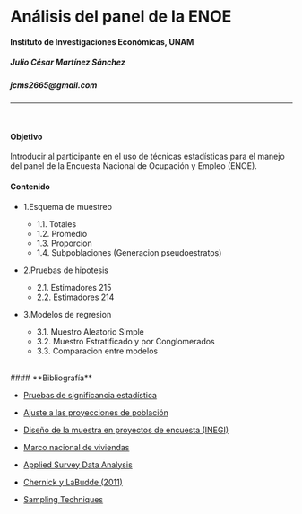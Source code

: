 
# Análisis del panel de la ENOE
#### Instituto de Investigaciones Económicas, UNAM
##### Julio César Martínez Sánchez 
##### _jcms2665@gmail.com_
___
<br>

#### Objetivo 

Introducir al participante en el uso de técnicas estadísticas para el manejo del panel de la Encuesta Nacional de Ocupación y Empleo (ENOE). 
<br>
#### Contenido

+ 1.Esquema de muestreo
	+ 1.1. Totales	
	+ 1.2. Promedio
	+ 1.3. Proporcion
	+ 1.4. Subpoblaciones (Generacion pseudoestratos)
  
+ 2.Pruebas de hipotesis
	+ 2.1. Estimadores 215
	+ 2.2. Estimadores 214
  
+ 3.Modelos de regresion
	+ 3.1. Muestro Aleatorio Simple
	+ 3.2. Muestro Estratificado y por Conglomerados
	+ 3.3. Comparacion entre modelos	

<br>
#### **Bibliografía** 

* [Pruebas de significancia estadística](http://www.beta.inegi.org.mx/contenidos/proyectos/enchogares/regulares/enoe/doc/enoe_significancia.pdf)

* [Ajuste a las proyecciones de población](http://www.beta.inegi.org.mx/contenidos/proyectos/enchogares/regulares/enoe/doc/Nota_Result_Proy.pdf)

* [Diseño de la muestra en proyectos de encuesta (INEGI)](http://www.snieg.mx/contenidos/espanol/normatividad/doctos_genbasica/muestra_encuesta.pdf)

* [Marco nacional de viviendas](http://www.inegi.org.mx/eventos/2013/Foro_Estadistica/doc/P-AnaMariaLanderos.pdf)

* [Applied Survey Data Analysis](http://www.isr.umich.edu/src/smp/asda/)

* [Chernick y LaBudde (2011)](http://www.ievbras.ru/ecostat/Kiril/R/Biblio/R_eng/Chernick2011.pdf)

* [Sampling Techniques](http://hbanaszak.mjr.uw.edu.pl/StatRozw/Books/Cochran_1977_Sampling%20Techniques.pdf)



